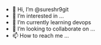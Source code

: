 - 👋 Hi, I’m @sureshr9git
- 👀 I’m interested in ...
- 🌱 I’m currently learning devops
- 💞️ I’m looking to collaborate on ...
- 📫 How to reach me ...

<!---
sureshr9git/sureshr9git is a ✨ special ✨ repository because its `README.md` (this file) appears on your GitHub profile.
You can click the Preview link to take a look at your changes.
--->
